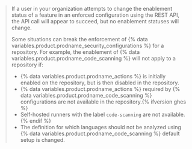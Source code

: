 > If a user in your organization attempts to change the enablement status of a feature in an enforced configuration using the REST API, the API call will appear to succeed, but no enablement statuses will change.
>
> Some situations can break the enforcement of {% data variables.product.prodname_security_configurations %} for a repository. For example, the enablement of {% data variables.product.prodname_code_scanning %} will not apply to a repository if:
> * {% data variables.product.prodname_actions %} is initially enabled on the repository, but is then disabled in the repository.
> * {% data variables.product.prodname_actions %} required by {% data variables.product.prodname_code_scanning %} configurations are not available in the repository.{% ifversion ghes %}
> * Self-hosted runners with the label `code-scanning` are not available.{% endif %}
> * The definition for which languages should not be analyzed using {% data variables.product.prodname_code_scanning %} default setup is changed.
